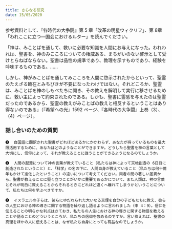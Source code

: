 ```yaml
---
title: さらなる研究
date: 15/05/2020
---
```


参考資料として、『各時代の大争闘』第 5 章「改革の明星ウィクリフ」、第 8章「われここに立つ―国会におけるルター」を読んでください。

「神は、みことばを通して、救いに必要な知識を人間にお与えになった。われわれは、聖書を、神のみこころについての権威ある、まちがいのない啓示として受けとらねばならない。聖書は品性の規準であり、教理を示すものであり、経験を吟味するものである。……

しかし、神がみことばを通してみこころを人間に啓示されたからといって、聖霊のたえざる臨在とみちびきが不要になったわけではない。それどころか、聖霊は、みことばを神のしもべたちに開き、その教えを解明して実行に移させるために、救い主によって約束されたのである。しかも、聖書に霊感を与えたのは聖霊だったのであるから、聖霊の教えがみことばの教えと相反するということはあり得ないのである」（『希望への光』1592 ページ、『各時代の大争闘』上巻（3）、（4）ページ）。

### 話し合いのための質問

`❶	自国語に翻訳された聖書がどれほどあるかにかかわらず、あなたが持っているものを最大限活用するために、あなたはどのようなことができますか。どうしたら聖書を神の言葉として大切にし、信仰によって、それが教えることに従うことができるようになるのでしょうか。`

`❷	人間の起源について神の言葉が教えていること（私たちは神によって天地創造の 6日目に創造されたということ）と、「科学」の名の下に、人間自身が教えていること（私たちは何十億年もかけて進化したということ）の違いについて考えてください。両者の間の著しい差異から、聖書が教えることに堅く立つことがいかに重要であるかについて、また人類は、神の言葉とそれが明白に教えることからそれるときにどれほど遠くへ離れてしまうかということについて、私たちは何を学ぶべきですか。`

`❸	イスラエルの子らは、彼らにゆだねられた大いなる真理を自分の子どもたちに教え、彼らの人生における神の導きに関する物語を繰り返し語るように言われました（申 4：9）。信仰を伝えることの明らかな利点はさておき、私たちの人生における神の導きに関する物語を教えることや語ることのどういうところが、私たちの信仰を強めるのですか。言い換えれば、聖書の真理をほかの人に伝えることは、なぜ私たち自身にとっても有益なのでしょうか。`